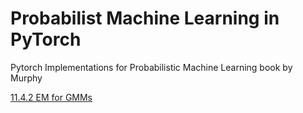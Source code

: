 # Probabilist Machine Learning in PyTorch
Pytorch Implementations for Probabilistic Machine Learning book by Murphy


[11.4.2 EM for GMMs](src/pml/gmm_em.py)
